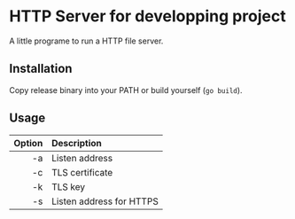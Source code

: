 # HTTP Server for developping project

A little programe to run a HTTP file server.

## Installation

Copy release binary into your PATH or build yourself (`go build`).

## Usage

| Option | Description              |
| -----: | :----------------------- |
|     -a | Listen address           |
|     -c | TLS certificate          |
|     -k | TLS key                  |
|     -s | Listen address for HTTPS |
